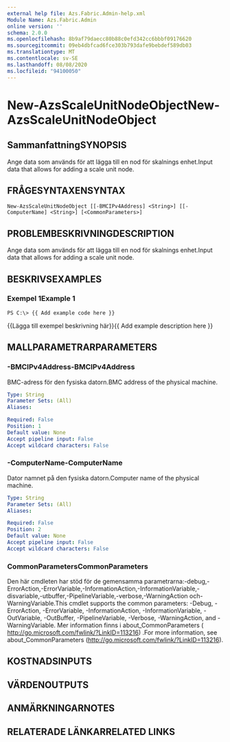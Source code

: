 ```yaml
---
external help file: Azs.Fabric.Admin-help.xml
Module Name: Azs.Fabric.Admin
online version: ''
schema: 2.0.0
ms.openlocfilehash: 8b9af79daecc80b88c0efd342cc6bbbf09176620
ms.sourcegitcommit: 09eb4dbfcad6fce303b793dafe9bebdef589db03
ms.translationtype: MT
ms.contentlocale: sv-SE
ms.lasthandoff: 08/08/2020
ms.locfileid: "94100050"
---
```

# <span data-ttu-id="07947-101">New-AzsScaleUnitNodeObject</span><span class="sxs-lookup"><span data-stu-id="07947-101">New-AzsScaleUnitNodeObject</span></span>

## <span data-ttu-id="07947-102">Sammanfattning</span><span class="sxs-lookup"><span data-stu-id="07947-102">SYNOPSIS</span></span>
<span data-ttu-id="07947-103">Ange data som används för att lägga till en nod för skalnings enhet.</span><span class="sxs-lookup"><span data-stu-id="07947-103">Input data that allows for adding a scale unit node.</span></span>

## <span data-ttu-id="07947-104">FRÅGESYNTAXEN</span><span class="sxs-lookup"><span data-stu-id="07947-104">SYNTAX</span></span>

```
New-AzsScaleUnitNodeObject [[-BMCIPv4Address] <String>] [[-ComputerName] <String>] [<CommonParameters>]
```

## <span data-ttu-id="07947-105">PROBLEMBESKRIVNING</span><span class="sxs-lookup"><span data-stu-id="07947-105">DESCRIPTION</span></span>
<span data-ttu-id="07947-106">Ange data som används för att lägga till en nod för skalnings enhet.</span><span class="sxs-lookup"><span data-stu-id="07947-106">Input data that allows for adding a scale unit node.</span></span>

## <span data-ttu-id="07947-107">BESKRIVS</span><span class="sxs-lookup"><span data-stu-id="07947-107">EXAMPLES</span></span>

### <span data-ttu-id="07947-108">Exempel 1</span><span class="sxs-lookup"><span data-stu-id="07947-108">Example 1</span></span>
```
PS C:\> {{ Add example code here }}
```

<span data-ttu-id="07947-109">{{Lägga till exempel beskrivning här}}</span><span class="sxs-lookup"><span data-stu-id="07947-109">{{ Add example description here }}</span></span>

## <span data-ttu-id="07947-110">MALLPARAMETRAR</span><span class="sxs-lookup"><span data-stu-id="07947-110">PARAMETERS</span></span>

### <span data-ttu-id="07947-111">-BMCIPv4Address</span><span class="sxs-lookup"><span data-stu-id="07947-111">-BMCIPv4Address</span></span>
<span data-ttu-id="07947-112">BMC-adress för den fysiska datorn.</span><span class="sxs-lookup"><span data-stu-id="07947-112">BMC address of the physical machine.</span></span>

```yaml
Type: String
Parameter Sets: (All)
Aliases: 

Required: False
Position: 1
Default value: None
Accept pipeline input: False
Accept wildcard characters: False
```

### <span data-ttu-id="07947-113">-ComputerName</span><span class="sxs-lookup"><span data-stu-id="07947-113">-ComputerName</span></span>
<span data-ttu-id="07947-114">Dator namnet på den fysiska datorn.</span><span class="sxs-lookup"><span data-stu-id="07947-114">Computer name of the physical machine.</span></span>

```yaml
Type: String
Parameter Sets: (All)
Aliases: 

Required: False
Position: 2
Default value: None
Accept pipeline input: False
Accept wildcard characters: False
```

### <span data-ttu-id="07947-115">CommonParameters</span><span class="sxs-lookup"><span data-stu-id="07947-115">CommonParameters</span></span>
<span data-ttu-id="07947-116">Den här cmdleten har stöd för de gemensamma parametrarna:-debug,-ErrorAction,-ErrorVariable,-InformationAction,-InformationVariable,-disvariable,-utbuffer,-PipelineVariable,-verbose,-WarningAction och-WarningVariable.</span><span class="sxs-lookup"><span data-stu-id="07947-116">This cmdlet supports the common parameters: -Debug, -ErrorAction, -ErrorVariable, -InformationAction, -InformationVariable, -OutVariable, -OutBuffer, -PipelineVariable, -Verbose, -WarningAction, and -WarningVariable.</span></span> <span data-ttu-id="07947-117">Mer information finns i about_CommonParameters ( http://go.microsoft.com/fwlink/?LinkID=113216) .</span><span class="sxs-lookup"><span data-stu-id="07947-117">For more information, see about_CommonParameters (http://go.microsoft.com/fwlink/?LinkID=113216).</span></span>

## <span data-ttu-id="07947-118">KOSTNADS</span><span class="sxs-lookup"><span data-stu-id="07947-118">INPUTS</span></span>

## <span data-ttu-id="07947-119">VÄRDEN</span><span class="sxs-lookup"><span data-stu-id="07947-119">OUTPUTS</span></span>

## <span data-ttu-id="07947-120">ANMÄRKNINGAR</span><span class="sxs-lookup"><span data-stu-id="07947-120">NOTES</span></span>

## <span data-ttu-id="07947-121">RELATERADE LÄNKAR</span><span class="sxs-lookup"><span data-stu-id="07947-121">RELATED LINKS</span></span>

